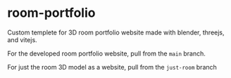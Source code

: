 # room-portfolio
Custom templete for 3D room portfolio website made with blender, threejs, and vitejs.


For the developed room portfolio website, pull from the `main` branch. 


For just the room 3D model as a website, pull from the `just-room` branch